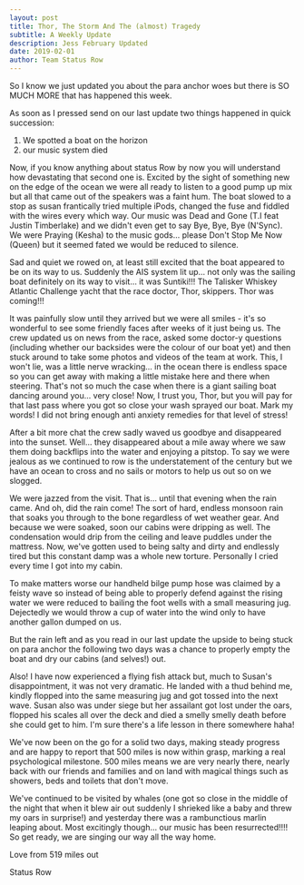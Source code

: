 ```yaml
---
layout: post
title: Thor, The Storm And The (almost) Tragedy
subtitle: A Weekly Update
description: Jess February Updated
date: 2019-02-01
author: Team Status Row
---
```


So I know we just updated you about the para anchor woes but there is SO MUCH MORE that has happened this week.

As soon as I pressed send on our last update two things happened in quick succession:

1) We spotted a boat on the horizon
2) our music system died

Now, if you know anything about status Row by now you will understand how devastating that second one is. Excited by the sight of something new on the edge of the ocean we were all ready to listen to a good pump up mix but all that came out of the speakers was a faint hum. The boat slowed to a stop as susan frantically tried multiple iPods, changed the fuse and fiddled with the wires every which way. Our music was Dead and Gone (T.I feat Justin Timberlake) and we didn't even get to say Bye, Bye, Bye (N'Sync). We were Praying (Kesha) to the music gods... please Don't Stop Me Now (Queen) but it seemed fated we would be reduced to silence.

Sad and quiet we rowed on, at least still excited that the boat appeared to be on its way to us. Suddenly the AIS system lit up... not only was the sailing boat definitely on its way to visit... it was Suntiki!!! The Talisker Whiskey Atlantic Challenge yacht that the race doctor, Thor, skippers. Thor was coming!!!

It was painfully slow until they arrived but we were all smiles - it's so wonderful to see some friendly faces after weeks of it just being us. The crew updated us on news from the race, asked some doctor-y questions (including whether our backsides were the colour of our boat yet) and then stuck around to take some photos and videos of the team at work. This, I won't lie, was a little nerve wracking... in the ocean there is endless space so you can get away with making a little mistake here and there when steering. That's not so much the case when there is a giant sailing boat dancing around you... very close! Now, I trust you, Thor, but you will pay for that last pass where you got so close your wash sprayed our boat. Mark my words! I did not bring enough anti anxiety remedies for that level of stress!

After a bit more chat the crew sadly waved us goodbye and disappeared into the sunset. Well... they disappeared about a mile away where we saw them doing backflips into the water and enjoying a pitstop. To say we were jealous as we continued to row is the understatement of the century but we have an ocean to cross and no sails or motors to help us out so on we slogged.

We were jazzed from the visit. That is... until that evening when the rain came. And oh, did the rain come! The sort of hard, endless monsoon rain that soaks you through to the bone regardless of wet weather gear. And because we were soaked, soon our cabins were dripping as well. The condensation would drip from the ceiling and leave puddles under the mattress. Now, we've gotten used to being salty and dirty and endlessly tired but this constant damp was a whole new torture. Personally I cried every time I got into my cabin.

To make matters worse our handheld bilge pump hose was claimed by a feisty wave so instead of being able to properly defend against the rising water we were reduced to bailing the foot wells with a small measuring jug. Dejectedly we would throw a cup of water into the wind only to have another gallon dumped on us.

But the rain left and as you read in our last update the upside to being stuck on para anchor the following two days was a chance to properly empty the boat and dry our cabins (and selves!) out.

Also! I have now experienced a flying fish attack but, much to Susan's disappointment, it was not very dramatic. He landed with a thud behind me, kindly flopped into the same measuring jug and got tossed into the next wave. Susan also was under siege but her assailant got lost under the oars, flopped his scales all over the deck and died a smelly smelly death before she could get to him. I'm sure there's a life lesson in there somewhere haha!

We've now been on the go for a solid two days, making steady progress and are happy to report that 500 miles is now within grasp, marking a real psychological milestone. 500 miles means we are very nearly there, nearly back with our friends and families and on land with magical things such as showers, beds and toilets that don't move.

We've continued to be visited by whales (one got so close in the middle of the night that when it blew air out suddenly I shrieked like a baby and threw my oars in surprise!) and yesterday there was a rambunctious marlin leaping about. Most excitingly though... our music has been resurrected!!!! So get ready, we are singing our way all the way home.

Love from 519 miles out

Status Row

